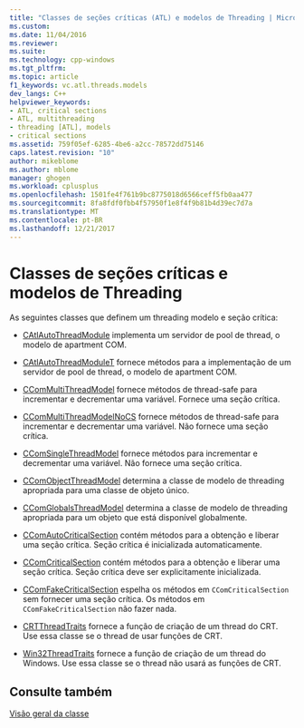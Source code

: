```yaml
---
title: "Classes de seções críticas (ATL) e modelos de Threading | Microsoft Docs"
ms.custom: 
ms.date: 11/04/2016
ms.reviewer: 
ms.suite: 
ms.technology: cpp-windows
ms.tgt_pltfrm: 
ms.topic: article
f1_keywords: vc.atl.threads.models
dev_langs: C++
helpviewer_keywords:
- ATL, critical sections
- ATL, multithreading
- threading [ATL], models
- critical sections
ms.assetid: 759f05ef-6285-4be6-a2cc-78572dd75146
caps.latest.revision: "10"
author: mikeblome
ms.author: mblome
manager: ghogen
ms.workload: cplusplus
ms.openlocfilehash: 1501fe4f761b9bc8775018d6566ceff5fb0aa477
ms.sourcegitcommit: 8fa8fdf0fbb4f57950f1e8f4f9b81b4d39ec7d7a
ms.translationtype: MT
ms.contentlocale: pt-BR
ms.lasthandoff: 12/21/2017
---
```

# <a name="threading-models-and-critical-sections-classes"></a>Classes de seções críticas e modelos de Threading
As seguintes classes que definem um threading modelo e seção crítica:  
  
-   [CAtlAutoThreadModule](../atl/reference/catlautothreadmodule-class.md) implementa um servidor de pool de thread, o modelo de apartment COM.  
  
-   [CAtlAutoThreadModuleT](../atl/reference/catlautothreadmodulet-class.md) fornece métodos para a implementação de um servidor de pool de thread, o modelo de apartment COM.  
  
-   [CComMultiThreadModel](../atl/reference/ccommultithreadmodel-class.md) fornece métodos de thread-safe para incrementar e decrementar uma variável. Fornece uma seção crítica.  
  
-   [CComMultiThreadModelNoCS](../atl/reference/ccommultithreadmodelnocs-class.md) fornece métodos de thread-safe para incrementar e decrementar uma variável. Não fornece uma seção crítica.  
  
-   [CComSingleThreadModel](../atl/reference/ccomsinglethreadmodel-class.md) fornece métodos para incrementar e decrementar uma variável. Não fornece uma seção crítica.  
  
-   [CComObjectThreadModel](../atl/reference/atl-typedefs.md#ccomobjectthreadmodel) determina a classe de modelo de threading apropriada para uma classe de objeto único.  
  
-   [CComGlobalsThreadModel](../atl/reference/atl-typedefs.md#ccomglobalsthreadmodel) determina a classe de modelo de threading apropriada para um objeto que está disponível globalmente.  
  
-   [CComAutoCriticalSection](../atl/reference/ccomautocriticalsection-class.md) contém métodos para a obtenção e liberar uma seção crítica. Seção crítica é inicializada automaticamente.  
  
-   [CComCriticalSection](../atl/reference/ccomcriticalsection-class.md) contém métodos para a obtenção e liberar uma seção crítica. Seção crítica deve ser explicitamente inicializada.  
  
-   [CComFakeCriticalSection](../atl/reference/ccomfakecriticalsection-class.md) espelha os métodos em `CComCriticalSection` sem fornecer uma seção crítica. Os métodos em `CComFakeCriticalSection` não fazer nada.  
  
-   [CRTThreadTraits](../atl/reference/crtthreadtraits-class.md) fornece a função de criação de um thread do CRT. Use essa classe se o thread de usar funções de CRT.  
  
-   [Win32ThreadTraits](../atl/reference/win32threadtraits-class.md) fornece a função de criação de um thread do Windows. Use essa classe se o thread não usará as funções de CRT.  
  
## <a name="see-also"></a>Consulte também  
 [Visão geral da classe](../atl/atl-class-overview.md)

